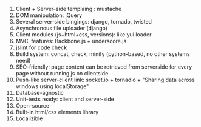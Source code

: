 1. Client + Server-side templaing : mustache
2. DOM manipulation: jQuery
3. Several server-side bingings: django, tornado, twisted
4. Asynchronous file uploader (django)
5. Client modules (js+html+css, versions): like yui loader
6. MVC, features: Backbone.js + underscore.js
7. jslint for code check
8. Build system: concat, check, minify (python-based, no other systems need)
9. SEO-friendly: page content can be retrieved from serverside for every page without running js on clientside
10. Push-like server-client link: socket.io + tornadio + "Sharing data across windows using localStorage"
11. Database-agnostic
12. Unit-tests ready: client and server-side
13. Open-source
14. Built-in html/css elements library
15. Localizible
